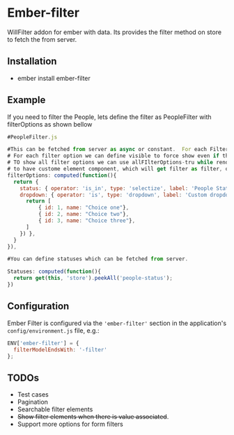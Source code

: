# Ember-filter

WillFilter addon for ember with data. Its provides the filter method on store to fetch the from server.


## Installation

* ember install ember-filter

## Example

If you need to filter the People, lets define the filter as PeopleFilter with filterOptions as shown bellow

```js
#PeopleFilter.js

#This can be fetched from server as async or constant.  For each FilterOption you can define custom `componentTemplate`
# For each filter option we can define visible to force show even if there are no values.
# TO show all filter options we can use allFIlterOptions-tru while rendering ember-filter-form
# to have custome element component, which will get filter as filter, options as filterOptions an key as FilterOptionKey(status)
filterOptions: computed(function(){
  return {
    status: { operator: 'is_in', type: 'selectize', label: 'People Status', visible: true },
    dropdown: { operator: 'is', type: 'dropdown', label: 'Custom dropdown', choices: computed(function(){
      return [
          { id: 1, name: "Choice one"},
          { id: 2, name: "Choice two"},
          { id: 3, name: "Choice three"},
      ]
    }) },
  }
}),

#You can define statuses which can be fetched from server.

Statuses: computed(function(){
  return get(this, 'store').peekAll('people-status');
})
```

## Configuration

Ember Filter is configured via the `'ember-filter'` section in the
application's `config/environment.js` file, e.g.:

```js
ENV['ember-filter'] = {
  filterModelEndsWith: '-filter'
};
```


## TODOs

* Test cases
* Pagination
* Searchable filter elements
* ~~Show filter elements when there is value associated~~.
* Support more options for form filters
